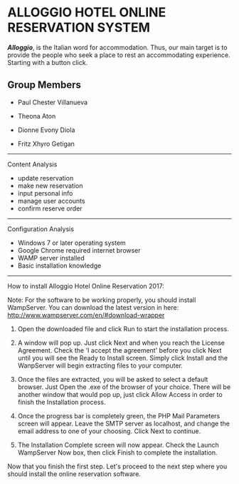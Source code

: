 ALLOGGIO HOTEL ONLINE RESERVATION SYSTEM
======

***Alloggio***, is the Italian word for accommodation. Thus, our main target is to provide the people who seek a place to rest an accommodating experience. Starting with a button click.

Group Members
-----

+ Paul Chester Villanueva

+ Theona Aton

+ Dionne Evony Diola

+ Fritz Xhyro Getigan

-----
Content Analysis
- update reservation
- make new reservation
- input personal info
- manage user accounts
- confirm reserve order

-----
Configuration Analysis
- Windows 7 or later operating system
- Google Chrome required internet browser
- WAMP server installed
- Basic installation knowledge

-----
How to install Alloggio Hotel Online Reservation 2017:

Note: For the software to be working properly, you should install WampServer. You can download the latest version in here: http://www.wampserver.com/en/#download-wrapper

01. Open the downloaded file and click Run to start the installation process.

02. A window will pop up. Just click Next and when you reach the License Agreement. Check the 'I accept the agreement' before you click Next until you will see the Ready to Install screen. Simply click Install and the WanpServer will begin extracting files to your computer.

03. Once the files are extracted, you will be asked to select a default browser. Just Open the .exe of the browser of your choice. There will be another window that would pop up, just click Allow Access in order to finish the Installation process.

04. Once the progress bar is completely green, the PHP Mail Parameters screen will appear. Leave the SMTP server as localhost, and change the email address to one of your choosing. Click Next to continue.

05. The Installation Complete screen will now appear. Check the Launch WampServer Now box, then click Finish to complete the installation.

Now that you finish the first step. Let's proceed to the next step where you should install the online reservation software.



